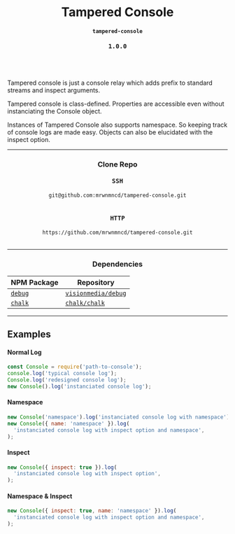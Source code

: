 <h1 align=center> Tampered Console </h1>
<h4 align=center><code>tampered-console</code></h4>
<h4 align=center><samp>1.0.0</samp></h4>
<br /><br />

Tampered console is just a console relay which adds prefix to standard streams and inspect arguments.

Tampered console is class-defined. Properties are accessible even without instanciating the Console object.

Instances of Tampered Console also supports namespace. So keeping track of console logs are made easy. Objects can also be elucidated with the inspect option.

--- 

<h3 align=center>Clone Repo</h3>
<div align=center>
<h4 align=center><samp><b>SSH</b></samp></h4>
<code>git@github.com:mrwnmncd/tampered-console.git</code>
</div><br />
<div align=center>
<h4 align=center><samp><b>HTTP</b></samp></h4>
<code>https://github.com/mrwnmncd/tampered-console.git</code>
</div><br />

--- 
<h3 align=center>Dependencies</h3>
<div align=center>

|NPM Package | Repository|
|--|--|
|[`debug`](https://www.npmjs.com/package/debug)|[`visionmedia/debug`](https://github.com/visionmedia/debug)|
|[`chalk`](https://www.npmjs.com/package/chalk)|[`chalk/chalk`](https://github.com/chalk/chalk)|

</div>

---

## Examples

#### Normal Log
```js
const Console = require('path-to-console');
console.log('typical console log');
Console.log('redesigned console log');
new Console().log('instanciated console log');
```
#### Namespace
```js
new Console('namespace').log('instanciated console log with namespace');
new Console({ name: 'namespace' }).log(
  'instanciated console log with inspect option and namespace',
);
```
#### Inspect
```js
new Console({ inspect: true }).log(
  'instanciated console log with inspect option',
);
```
#### Namespace & Inspect
```js
new Console({ inspect: true, name: 'namespace' }).log(
  'instanciated console log with inspect option and namespace',
);
```
